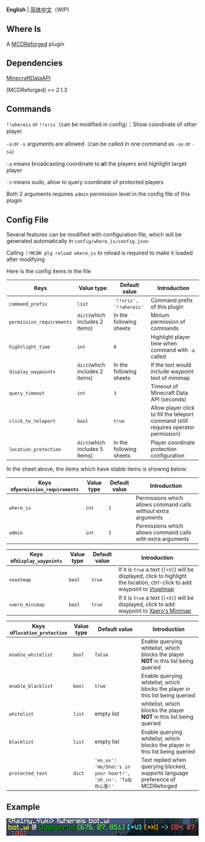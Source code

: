 **English** | [简体中文](README_cn.md)（WIP)

Where Is
-------

A [MCDReforged](https://github.com/Fallen-Breath/MCDReforged) plugin

## Dependencies

[MinecraftDataAPI](https://github.com/MCDReforged/MinecraftDataAPI/)

[MCDReforged] >= 2.1.3

## Commands

`!!whereis` or `!!vris`（can be modified in config）：Show coordinate of other player

`-a` or `-s` arguments are allowed（can be called in one command as `-as` or `-sa`）

`-a` means broadcasting coordinate to **a**ll the players and highlight target player

`-s` means sudo, allow to query coordinate of protected players

Both 2 arguments requires `admin` permission level in the config file of this plugin

## Config File

Several features can be modified with configuration file, which will be generated automatically in `config/where_is/config.json`

Calling `!!MCDR plg reload where_is` to reload is required to make it loaded after modifying

Here is the config items in the file

| Keys                      | Value type                     | Default value           | Introduction                                                 |
| ------------------------- | ------------------------------ | ----------------------- | ------------------------------------------------------------ |
| `command_prefix`          | `list`                         | `'!!vris', '!!whereis'` | Command prefix of this plugin                                |
| `permission_requirements` | `dict`(which includes 2 items) | In the following sheets | Minium permission of commands                                |
| `hightlight_time`         | `int`                          | `0`                     | Highlight player time when command with `-a` called          |
| `display_waypoints`       | `dict`(which includes 2 items) | In the following sheets | If the text would include waypoint text of minimap           |
| `query_timeout`           | `int`                          | `3`                     | Timeout of Minecraft Data API (seconds)                      |
| `click_to_teleport`       | `bool`                         | `true`                  | Allow player click to fill the teleport command (still requires operator permission) |
| `location_protection`     | `dict`(which includes 5 items) | In the following sheets | Player coordinate protection configuration                   |

In the sheet above, the items which have stable items is showing below:

| Keys of`permission_requirements` | Value type | Default value | Introduction                                                 |
| -------------------------------- | ---------- | ------------- | ------------------------------------------------------------ |
| `where_is`                       | `int`      | `1`           | Permissions which allows command calls without extra arguments |
| `admin`                          | `int`      | `3`           | Permissions which allows command calls with extra arguments  |

| Keys of`display_waypoints` | Value type | Default value | Introduction                                                 |
| -------------------------- | ---------- | ------------- | ------------------------------------------------------------ |
| `voxelmap`                 | `bool`     | `true`        | If it is `true` a text (`[+V]`) will be displayed, click to highlight the location, ctrl-click to add waypoint to [Voxelmap](https://www.curseforge.com/minecraft/mc-mods/voxelmap) |
| `xaero_minimap`            | `bool`     | `true`        | If it is `true` a text (`[+X]`) will be displayed, click to add waypoint to [Xaero's Minimap](https://chocolateminecraft.com/minimap2.php) |

| Keys of`location_protection` | Value type | Default value                                           | Introduction                                                 |
| ---------------------------- | ---------- |---------------------------------------------------------| ------------------------------------------------------------ |
| `enable_whitelist`           | `bool`     | `false`                                                 | Enable querying whitelist, which blocks the player **NOT** in this list being queried |
| `enable_blacklist`           | `bool`     | `true`                                                  | Enable querying whitelist, which blocks the player in this list being queried |
| `whitelist`                  | `list`     | empty list                                              | whitelist, which blocks the player **NOT** in this list being queried |
| `blacklist`                  | `list`     | empty list                                              | Enable querying whitelist, which blocks the player in this list being queried |
| `protected_text`             | `dict`     | `'en_us': 'He/She\'s in your heart!', 'zh_cn': 'Ta在你心里!'` | Text replied when querying blocked, supports language preference of MCDReforged |

## Example

![](img.png)
